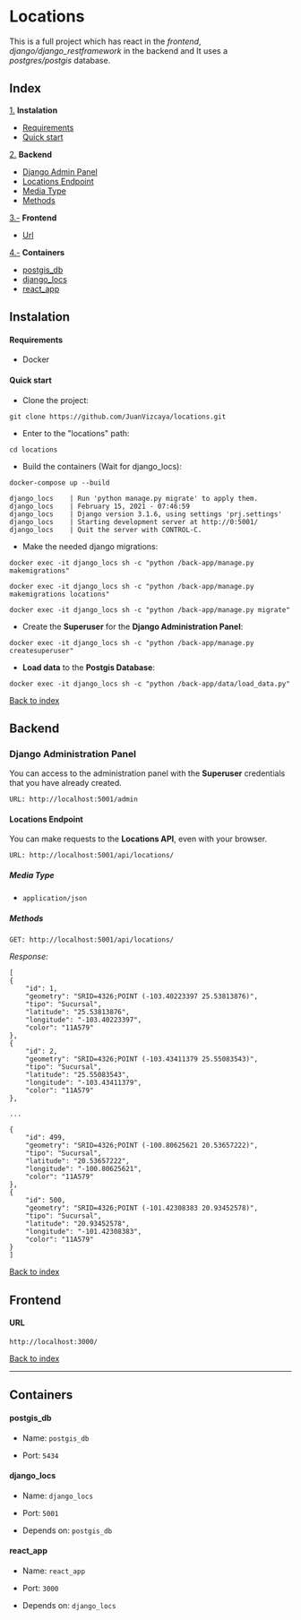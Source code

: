 # Locations

This is a full project which has react in the *frontend*, *django/django_restframework* in the backend and It uses a *postgres/postgis* database.

<div id='id0'/>

## Index

[1.](#id1) __Instalation__
  - [Requirements](#id11)
  - [Quick start](#id12)

[2.](#id2) __Backend__
  - [Django Admin Panel](#id21)
  - [Locations Endpoint](#id22)
  - [Media Type](#id23)
  - [Methods](#id24)


[3.-](#id3) __Frontend__
  - [Url](#id31)

[4.-](#id4) __Containers__
  - [postgis_db](#id41)
  - [django_locs](#id42)
  - [react_app](#id42)


<div id='id1' />

## Instalation

<div id='id11' />

#### Requirements
- Docker

<div id='id12' />

#### Quick start

- Clone the project:

`git clone https://github.com/JuanVizcaya/locations.git`

- Enter to the "locations" path:

`cd locations`

- Build the containers (Wait for django_locs):

`docker-compose up --build`

```
django_locs    | Run 'python manage.py migrate' to apply them.
django_locs    | February 15, 2021 - 07:46:59
django_locs    | Django version 3.1.6, using settings 'prj.settings'
django_locs    | Starting development server at http://0:5001/
django_locs    | Quit the server with CONTROL-C.
```

- Make the needed django migrations:

`docker exec -it django_locs sh -c "python /back-app/manage.py makemigrations"`

`docker exec -it django_locs sh -c "python /back-app/manage.py makemigrations locations"`

`docker exec -it django_locs sh -c "python /back-app/manage.py migrate"`

- Create the __Superuser__ for the __Django Administration Panel__:

`docker exec -it django_locs sh -c "python /back-app/manage.py createsuperuser"`

- __Load data__ to the __Postgis Database__:

`docker exec -it django_locs sh -c "python /back-app/data/load_data.py"`

[Back to index](#id0)

<div id='id2' />

## Backend

<div id='id21' />

### Django Administration Panel
You can access to the administration panel with the __Superuser__ credentials that you have already created.

`URL: http://localhost:5001/admin`

<div id='id22' />

#### Locations Endpoint
You can make requests to the __Locations API__, even with your browser.

`URL: http://localhost:5001/api/locations/`

<div id='id23' />

##### Media Type
- `application/json`

<div id='id24' />

##### Methods

`GET: http://localhost:5001/api/locations/`

*Response:*
```
[
{
    "id": 1,
    "geometry": "SRID=4326;POINT (-103.40223397 25.53813876)",
    "tipo": "Sucursal",
    "latitude": "25.53813876",
    "longitude": "-103.40223397",
    "color": "11A579"
},
{
    "id": 2,
    "geometry": "SRID=4326;POINT (-103.43411379 25.55083543)",
    "tipo": "Sucursal",
    "latitude": "25.55083543",
    "longitude": "-103.43411379",
    "color": "11A579"
},

...

{
    "id": 499,
    "geometry": "SRID=4326;POINT (-100.80625621 20.53657222)",
    "tipo": "Sucursal",
    "latitude": "20.53657222",
    "longitude": "-100.80625621",
    "color": "11A579"
},
{
    "id": 500,
    "geometry": "SRID=4326;POINT (-101.42308383 20.93452578)",
    "tipo": "Sucursal",
    "latitude": "20.93452578",
    "longitude": "-101.42308383",
    "color": "11A579"
}
]
```

[Back to index](#id0)


<div id='id3' />

## Frontend

<div id='id31' />

#### URL

`http://localhost:3000/`

[Back to index](#id0)

***

<div id='id4' />

## Containers

<div id='id41' />

#### postgis_db
- Name: `postgis_db`

- Port: `5434`

<div id='id41' />

#### django_locs
- Name: `django_locs`

- Port: `5001`

- Depends on: `postgis_db`

#### react_app
- Name: `react_app`

- Port: `3000`

- Depends on: `django_locs`
